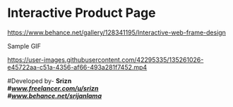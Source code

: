 # Interactive Product Page 

https://www.behance.net/gallery/128341195/Interactive-web-frame-design

Sample GIF <br/>


https://user-images.githubusercontent.com/42295335/135261026-e45722aa-c51a-4356-af66-493a281f7452.mp4




#Developed by- <b>Srizn<b/> <br/>
#<i>www.freelancer.com/u/srizn<i/> <br/>
#<i>www.behance.net/srijanlama<i/>

